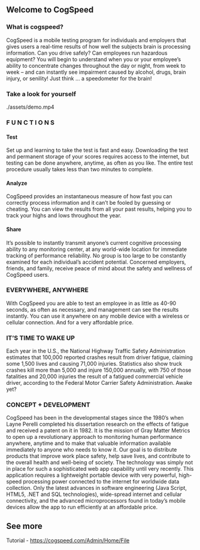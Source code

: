 ## Welcome to CogSpeed


### What is cogspeed?
CogSpeed is a mobile testing program for individuals and employers that gives users a real-time results of how well the subjects brain is processing information.
Can you drive safely? Can employees run hazardous equipment?
You will begin to understand when you or your employee’s ability to concentrate changes throughout the day or night, from week to week – and can instantly see impairment caused by alcohol, drugs, brain injury, or senility!
Just think … a speedometer for the brain!


### Take a look for yourself
./assets/demo.mp4


### F U N C T I O N S

#### Test

Set up and learning to take the test is fast and easy. Downloading the test and permanent storage of your scores requires access to the internet, but testing can be done anywhere, anytime, as often as you like. The entire test procedure usually takes less than two minutes to complete.

#### Analyze

CogSpeed provides an instantaneous measure of how fast you can correctly process information and it can’t be fooled by guessing or cheating. You can view the results from all your past results, helping you to track your highs and lows throughout the year.

#### Share

It’s possible to instantly transmit anyone’s current cognitive processing ability to any monitoring center, at any world-wide location for immediate tracking of performance reliability. No group is too large to be constantly examined for each individual’s accident potential. Concerned employers, friends, and family, receive peace of mind about the safety and wellness of CogSpeed users.


### EVERYWHERE, ANYWHERE

With CogSpeed you are able to test an employee in as little as 40-90 seconds, as often as necessary, and management can see the results instantly. You can use it anywhere on any mobile device with a wireless or cellular connection. And for a very affordable price.


### IT’S TIME TO WAKE UP
Each year in the U.S., the National Highway Traffic Safety Administration estimates that 100,000 reported crashes result from driver fatigue, claiming some 1,500 lives and causing 71,000 injuries.
Statistics also show truck crashes kill more than 5,000 and injure 150,000 annually, with 750 of those fatalities and 20,000 injuries the result of a fatigued commercial vehicle driver, according to the Federal Motor Carrier Safety Administration.
Awake yet?


### CONCEPT + DEVELOPMENT
CogSpeed has been in the developmental stages since the 1980’s when Layne Perelli completed his dissertation research on the effects of fatigue and received a patent on it in 1982.
It is the mission of Gray Matter Metrics to open up a revolutionary approach to monitoring human performance anywhere, anytime and to make that valuable information available immediately to anyone who needs to know it. Our goal is to distribute products that improve work place safety, help save lives, and contribute to the overall health and well-being of society.
The technology was simply not in place for such a sophisticated web app capability until very recently. This application requires a lightweight portable device with very powerful, high-speed processing power connected to the internet for worldwide data collection. Only the latest advances in software engineering (Java Script, HTML5, .NET and SQL technologies), wide-spread internet and cellular connectivity, and the advanced microprocessors found in today’s mobile devices allow the app to run efficiently at an affordable price.


## See more
Tutorial - https://cogspeed.com/Admin/Home/File
